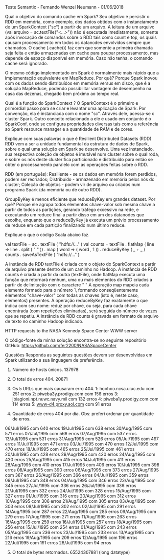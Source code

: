 Teste Semantix - Fernando Wenzel Neumann - 01/06/2018

Qual o objetivo do comando cache em Spark?
Seu objetivo é persistir o RDD em memória, como exemplo, dos dados obtidos com o instanciamento de um SparkContext ("sc") a partir de um arquivo. 
A leitura de um arquivo (val arquivo = sc.textFile("<...>")) não é executada imediatamente, somente após invocação de comandos sobre o RDD tais como count e top, os quais causam processamento em todos os datanodes envolvidos sempre que chamados. O cache (.cache()) faz com que somente a primeira chamada seja feita e então armazenadas em cache para poupar processamento, mas depende de espaço disponível em memória. Caso não tenha, o comando cache será ignorado.

O mesmo código implementado em Spark é normalmente mais rápido que a implementação equivalente em MapReduce. Por quê?
Porque Spark inovou com os dados sendo distribuídos em memória versus em disco, que é a solução MapReduce, podendo possibilitar vantagem de desempenho na casa das dezenas, chegado bem próximo ao tempo real.

Qual é a função do SparkContext ?
O SparkContext é o primeiro e primordial passo para se criar e levantar uma aplicação de Spark. Por convenção, ela é instanciada com o nome "sc".
Através dele, acessa-se o cluster Spark. Outro conceito relacionado a ele e usado em conjunto é o SparkConf, onde se configura propriedades diversas tais como a referência ao Spark resource manager e a quantidade de RAM e de cores.

Explique com suas palavras o que é Resilient Distributed Datasets (RDD)
RDD vem a ser a unidade fundamental da estrutura de dados de Spark, sobre o qual uma solução em Spark se desenvolve. Uma vez instanciado, sua respectiva coleção de objetos é imutável num cluster sobre o qual roda, e sobre os nós deste cluster fica particionado e distribuído para então se obter o processamento paralelo com as operações feitas sobre o RDD.

RDD (em português):
Resiliente - se os dados em memória forem perdidos, podem ser recriados;
Distribuído - armazenado em memória pelos nós do cluster;
Coleção de objetos - podem vir de arquivo ou criados num programa Spark (da memória ou de outro RDD).

GroupByKey é menos eficiente que reduceByKey em grandes dataset. Por quê?
Porque ele agrupa todos elementos chave-valor sob mesma chave a partir de todos as partições, gerando tráfego excessivo na rede, e executando um reduce final a partir disso em um dos datanodes que escolhe, enquanto que o reduceByKey já executa um prévio processamento de reduce em cada partição finalizando num último reduce.




Explique o que o código Scala abaixo faz.


val textFile = sc . textFile ( "hdfs://..." )
val counts = textFile . flatMap ( line => line . split ( " " ))
. map ( word => ( word , 1 ))
. reduceByKey ( _ + _ )
counts . saveAsTextFile ( "hdfs://..." )

A instância de RDD textFile é criada com o objeto do SparkContext a partir de arquivo presente dentro de um caminho no Hadoop.
A instância de RDD counts é criada a partir da outra (textFile), onde flatMap executa uma função que retornará nenhum, uma ou mais elementos do RDD criados a partir de delimitação com o caractere " "
A operação map mapeia cada elemento formado para o número 1, formando conseqüentemente elementos "chave-valor" com todas as chaves (isto é, neste caso,  elementos) presentes.
A operação reduceByKey faz exatamente o que indica com seu nome: reduz por chave, ou seja, para cada chave encontrada (com repetições eliminadas), será seguida do número de vezes que se repetiu.
A instância de RDD counts é gravada em formato de arquivo de texto no caminho Hadoop indicado.





HTTP requests to the NASA Kennedy Space Center WWW server

O código-fonte da minha solução encontra-se no seguinte repositório GitHub:
https://github.com/fer2200/NASASpaceCenter

Questões
Responda as seguintes questões devem ser desenvolvidas em Spark utilizando a sua linguagem de preferência.

1. Número de hosts únicos.
137978

2. O total de erros 404.
20871

3. Os 5 URLs que mais causaram erro 404.
1: hoohoo.ncsa.uiuc.edu com 251 erros
2: piweba3y.prodigy.com com 156 erros
3: jbiagioni.npt.nuwc.navy.mil com 132 erros
4: piweba1y.prodigy.com com 114 erros
5: www-d4.proxy.aol.com com 91 erros

4. Quantidade de erros 404 por dia.
Obs: preferi ordenar por quantidade de erros.

06/Jul/1995 com 640 erros
19/Jul/1995 com 638 erros
30/Aug/1995 com 571 erros
07/Jul/1995 com 569 erros
07/Aug/1995 com 537 erros
13/Jul/1995 com 531 erros
31/Aug/1995 com 526 erros
05/Jul/1995 com 497 erros
11/Jul/1995 com 471 erros
03/Jul/1995 com 470 erros
12/Jul/1995 com 470 erros
18/Jul/1995 com 465 erros
25/Jul/1995 com 461 erros
20/Jul/1995 com 428 erros
29/Aug/1995 com 420 erros
24/Aug/1995 com 420 erros
25/Aug/1995 com 415 erros
14/Jul/1995 com 411 erros
28/Aug/1995 com 410 erros
17/Jul/1995 com 406 erros
10/Jul/1995 com 398 erros
08/Aug/1995 com 390 erros
06/Aug/1995 com 373 erros
27/Aug/1995 com 367 erros
26/Aug/1995 com 366 erros
04/Jul/1995 com 359 erros
09/Jul/1995 com 348 erros
04/Aug/1995 com 346 erros
23/Aug/1995 com 345 erros
27/Jul/1995 com 336 erros
26/Jul/1995 com 336 erros
21/Jul/1995 com 332 erros
24/Jul/1995 com 328 erros
15/Aug/1995 com 327 erros
01/Jul/1995 com 316 erros
20/Aug/1995 com 312 erros
10/Aug/1995 com 306 erros
21/Aug/1995 com 305 erros
03/Aug/1995 com 303 erros
08/Jul/1995 com 302 erros
02/Jul/1995 com 291 erros
14/Aug/1995 com 287 erros
22/Aug/1995 com 285 erros
09/Aug/1995 com 279 erros
17/Aug/1995 com 271 erros
11/Aug/1995 com 263 erros
16/Aug/1995 com 259 erros
16/Jul/1995 com 257 erros
18/Aug/1995 com 256 erros
15/Jul/1995 com 254 erros
01/Aug/1995 com 243 erros
05/Aug/1995 com 236 erros
23/Jul/1995 com 233 erros
13/Aug/1995 com 216 erros
19/Aug/1995 com 209 erros
12/Aug/1995 com 196 erros
22/Jul/1995 com 191 erros
28/Jul/1995 com 94 erros

5. O total de bytes retornados.
65524307881 (long datatype)
